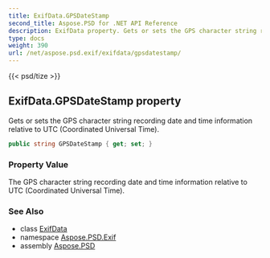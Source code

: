 ```yaml
---
title: ExifData.GPSDateStamp
second_title: Aspose.PSD for .NET API Reference
description: ExifData property. Gets or sets the GPS character string recording date and time information relative to UTC Coordinated Universal Time
type: docs
weight: 390
url: /net/aspose.psd.exif/exifdata/gpsdatestamp/
---
```

{{< psd/tize >}}
## ExifData.GPSDateStamp property

Gets or sets the GPS character string recording date and time information relative to UTC (Coordinated Universal Time).

```csharp
public string GPSDateStamp { get; set; }
```

### Property Value

The GPS character string recording date and time information relative to UTC (Coordinated Universal Time).

### See Also

* class [ExifData](../)
* namespace [Aspose.PSD.Exif](../../exifdata/)
* assembly [Aspose.PSD](../../../)


